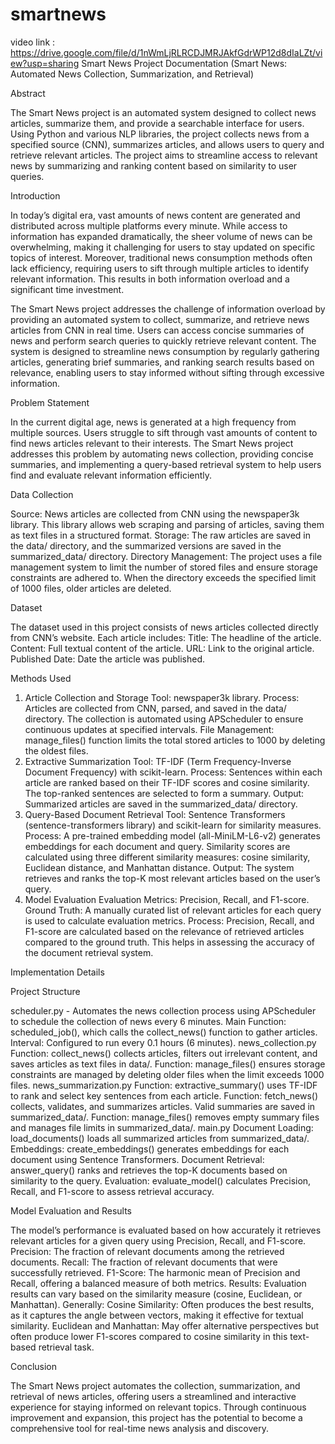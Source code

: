 # smartnews
video link :  https://drive.google.com/file/d/1nWmLjRLRCDJMRJAkfGdrWP12d8dIaLZt/view?usp=sharing 
Smart News Project Documentation
(Smart News: Automated News Collection, Summarization, and Retrieval)

Abstract

The Smart News project is an automated system designed to collect news articles, summarize them, and provide a searchable interface for users. Using Python and various NLP libraries, the project collects news from a specified source (CNN), summarizes articles, and allows users to query and retrieve relevant articles. The project aims to streamline access to relevant news by summarizing and ranking content based on similarity to user queries.


Introduction

In today’s digital era, vast amounts of news content are generated and distributed across multiple platforms every minute. While access to information has expanded dramatically, the sheer volume of news can be overwhelming, making it challenging for users to stay updated on specific topics of interest. Moreover, traditional news consumption methods often lack efficiency, requiring users to sift through multiple articles to identify relevant information. This results in both information overload and a significant time investment.

The Smart News project addresses the challenge of information overload by providing an automated system to collect, summarize, and retrieve news articles from CNN in real time. Users can access concise summaries of news and perform search queries to quickly retrieve relevant content. The system is designed to streamline news consumption by regularly gathering articles, generating brief summaries, and ranking search results based on relevance, enabling users to stay informed without sifting through excessive information.


Problem Statement

In the current digital age, news is generated at a high frequency from multiple sources. Users struggle to sift through vast amounts of content to find news articles relevant to their interests. The Smart News project addresses this problem by automating news collection, providing concise summaries, and implementing a query-based retrieval system to help users find and evaluate relevant information efficiently.

Data Collection

Source: News articles are collected from CNN using the newspaper3k library. This library allows web scraping and parsing of articles, saving them as text files in a structured format.
Storage: The raw articles are saved in the data/ directory, and the summarized versions are saved in the summarized_data/ directory.
Directory Management: The project uses a file management system to limit the number of stored files and ensure storage constraints are adhered to. When the directory exceeds the specified limit of 1000 files, older articles are deleted.


Dataset

The dataset used in this project consists of news articles collected directly from CNN’s website. Each article includes:
Title: The headline of the article.
Content: Full textual content of the article.
URL: Link to the original article.
Published Date: Date the article was published.


Methods Used

1. Article Collection and Storage
Tool: newspaper3k library.
Process: Articles are collected from CNN, parsed, and saved in the data/ directory. The collection is automated using APScheduler to ensure continuous updates at specified intervals.
File Management: manage_files() function limits the total stored articles to 1000 by deleting the oldest files.
2. Extractive Summarization
Tool: TF-IDF (Term Frequency-Inverse Document Frequency) with scikit-learn.
Process: Sentences within each article are ranked based on their TF-IDF scores and cosine similarity. The top-ranked sentences are selected to form a summary.
Output: Summarized articles are saved in the summarized_data/ directory.
3. Query-Based Document Retrieval
Tool: Sentence Transformers (sentence-transformers library) and scikit-learn for similarity measures.
Process: A pre-trained embedding model (all-MiniLM-L6-v2) generates embeddings for each document and query. Similarity scores are calculated using three different similarity measures: cosine similarity, Euclidean distance, and Manhattan distance.
Output: The system retrieves and ranks the top-K most relevant articles based on the user’s query.
4. Model Evaluation
Evaluation Metrics: Precision, Recall, and F1-score.
Ground Truth: A manually curated list of relevant articles for each query is used to calculate evaluation metrics.
Process: Precision, Recall, and F1-score are calculated based on the relevance of retrieved articles compared to the ground truth. This helps in assessing the accuracy of the document retrieval system.



Implementation Details

Project Structure

scheduler.py - Automates the news collection process using APScheduler to schedule the collection of news every 6 minutes.
Main Function: scheduled_job(), which calls the collect_news() function to gather articles.
Interval: Configured to run every 0.1 hours (6 minutes).
news_collection.py
Function: collect_news() collects articles, filters out irrelevant content, and saves articles as text files in data/.
Function: manage_files() ensures storage constraints are managed by deleting older files when the limit exceeds 1000 files.
news_summarization.py
Function: extractive_summary() uses TF-IDF to rank and select key sentences from each article.
Function: fetch_news() collects, validates, and summarizes articles. Valid summaries are saved in summarized_data/.
Function: manage_files() removes empty summary files and manages file limits in summarized_data/.
main.py
Document Loading: load_documents() loads all summarized articles from summarized_data/.
Embeddings: create_embeddings() generates embeddings for each document using Sentence Transformers.
Document Retrieval: answer_query() ranks and retrieves the top-K documents based on similarity to the query.
Evaluation: evaluate_model() calculates Precision, Recall, and F1-score to assess retrieval accuracy.


Model Evaluation and Results

The model’s performance is evaluated based on how accurately it retrieves relevant articles for a given query using Precision, Recall, and F1-score.
Precision: The fraction of relevant documents among the retrieved documents.
Recall: The fraction of relevant documents that were successfully retrieved.
F1-Score: The harmonic mean of Precision and Recall, offering a balanced measure of both metrics.
Results:
Evaluation results can vary based on the similarity measure (cosine, Euclidean, or Manhattan). Generally:
Cosine Similarity: Often produces the best results, as it captures the angle between vectors, making it effective for textual similarity.
Euclidean and Manhattan: May offer alternative perspectives but often produce lower F1-scores compared to cosine similarity in this text-based retrieval task.


Conclusion

The Smart News project automates the collection, summarization, and retrieval of news articles, offering users a streamlined and interactive experience for staying informed on relevant topics. Through continuous improvement and expansion, this project has the potential to become a comprehensive tool for real-time news analysis and discovery.

